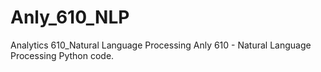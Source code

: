 # Anly_610_NLP
Analytics 610_Natural Language Processing
Anly 610 - Natural Language Processing Python code.
